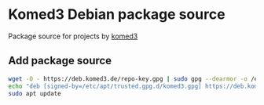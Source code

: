 # Komed3 Debian package source

Package source for projects by [komed3](https://komed3.de)

## Add package source

```bash
wget -O - https://deb.komed3.de/repo-key.gpg | sudo gpg --dearmor -o /etc/apt/trusted.gpg.d/komed3.gpg
echo "deb [signed-by=/etc/apt/trusted.gpg.d/komed3.gpg] https://deb.komed3.de stable main" | sudo tee /etc/apt/sources.list.d/komed3.list
sudo apt update
```
